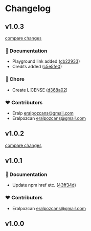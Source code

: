 # Changelog


## v1.0.3

[compare changes](https://github.com/eralpozcan/nuxt-http-status/compare/v1.0.2...v1.0.3)

### 📖 Documentation

- Playground link added ([cb22933](https://github.com/eralpozcan/nuxt-http-status/commit/cb22933))
- Credits added ([c5e5fe0](https://github.com/eralpozcan/nuxt-http-status/commit/c5e5fe0))

### 🏡 Chore

- Create LICENSE ([d368a02](https://github.com/eralpozcan/nuxt-http-status/commit/d368a02))

### ❤️ Contributors

- Eralp <eralpozcans@gmail.com>
- Eralpozcan <eralpozcans@gmail.com>

## v1.0.2

[compare changes](https://github.com/eralpozcan/nuxt-http-status/compare/v1.0.1...v1.0.2)

## v1.0.1


### 📖 Documentation

- Update npm href etc. ([43ff34d](https://github.com/eralpozcan/nuxt-http-status/commit/43ff34d))

### ❤️ Contributors

- Eralpozcan <eralpozcans@gmail.com>

## v1.0.0


